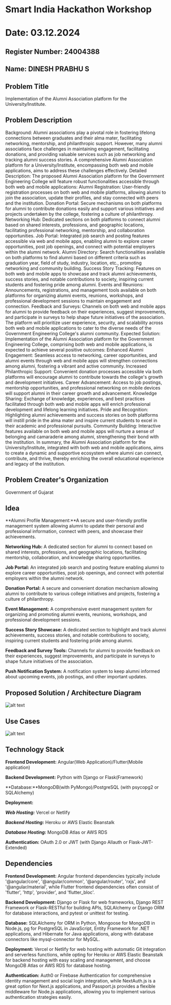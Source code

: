 # Smart India Hackathon Workshop
# Date: 03.12.2024
## Register Number: 24004388
## Name: DINESH PRABHU S
## Problem Title
Implementation of the Alumni Association platform for the University/Institute.
## Problem Description
Background: Alumni associations play a pivotal role in fostering lifelong connections between graduates and their alma mater, facilitating networking, mentorship, and philanthropic support. However, many alumni associations face challenges in maintaining engagement, facilitating donations, and providing valuable services such as job networking and tracking alumni success stories. A comprehensive Alumni Association platform for a University/Institute, encompassing both web and mobile applications, aims to address these challenges effectively. Detailed Description: The proposed Alumni Association platform for the Government Engineering College will feature robust functionalities accessible through both web and mobile applications: Alumni Registration: User-friendly registration processes on both web and mobile platforms, allowing alumni to join the association, update their profiles, and stay connected with peers and the institution. Donation Portal: Secure mechanisms on both platforms for alumni to contribute donations easily and support various initiatives and projects undertaken by the college, fostering a culture of philanthropy. Networking Hub: Dedicated sections on both platforms to connect alumni based on shared interests, professions, and geographic locations, facilitating professional networking, mentorship, and collaboration opportunities. Job Portal: Integrated job search and posting features accessible via web and mobile apps, enabling alumni to explore career opportunities, post job openings, and connect with potential employers within the alumni network. Alumni Directory: Search functionalities available on both platforms to find alumni based on different criteria such as graduation year, field of study, industry, location, etc., promoting networking and community building. Success Story Tracking: Features on both web and mobile apps to showcase and track alumni achievements, success stories, and notable contributions to society, inspiring current students and fostering pride among alumni. Events and Reunions: Announcements, registrations, and management tools available on both platforms for organizing alumni events, reunions, workshops, and professional development sessions to maintain engagement and connection. Feedback and Surveys: Channels on both web and mobile apps for alumni to provide feedback on their experiences, suggest improvements, and participate in surveys to help shape future initiatives of the association. The platform will prioritize user experience, security, and scalability across both web and mobile applications to cater to the diverse needs of the Government Engineering College's alumni community. Expected Solution: Implementation of the Alumni Association platform for the Government Engineering College, comprising both web and mobile applications, is expected to achieve several positive outcomes: Enhanced Alumni Engagement: Seamless access to networking, career opportunities, and alumni events through web and mobile apps will strengthen connections among alumni, fostering a vibrant and active community. Increased Philanthropic Support: Convenient donation processes accessible via both platforms will encourage alumni to contribute towards the college's growth and development initiatives. Career Advancement: Access to job postings, mentorship opportunities, and professional networking on mobile devices will support alumni in their career growth and advancement. Knowledge Sharing: Exchange of knowledge, experiences, and best practices facilitated through both web and mobile apps will enrich professional development and lifelong learning initiatives. Pride and Recognition: Highlighting alumni achievements and success stories on both platforms will instill pride in the alma mater and inspire current students to excel in their academic and professional pursuits. Community Building: Interactive features available on both web and mobile apps will nurture a sense of belonging and camaraderie among alumni, strengthening their bond with the institution. In summary, the Alumni Association platform for the University/Institute, integrated with both web and mobile applications, aims to create a dynamic and supportive ecosystem where alumni can connect, contribute, and thrive, thereby enriching the overall educational experience and legacy of the institution.
## Problem Creater's Organization
Government of Gujarat

## Idea

**Alumni Profile Management:**A secure and user-friendly profile management system allowing alumni to update their personal and professional information, connect with peers, and showcase their achievements.

**Networking Hub:** A dedicated section for alumni to connect based on shared interests, professions, and geographic locations, facilitating mentorship, collaboration, and knowledge sharing opportunities.

**Job Portal:** An integrated job search and posting feature enabling alumni to explore career opportunities, post job openings, and connect with potential employers within the alumni network.

**Donation Portal:** A secure and convenient donation mechanism allowing alumni to contribute to various college initiatives and projects, fostering a culture of philanthropy.

**Event Management:** A comprehensive event management system for organizing and promoting alumni events, reunions, workshops, and professional development sessions.

**Success Story Showcase:** A dedicated section to highlight and track alumni achievements, success stories, and notable contributions to society, inspiring current students and fostering pride among alumni.

**Feedback and Survey Tools:** Channels for alumni to provide feedback on their experiences, suggest improvements, and participate in surveys to shape future initiatives of the association.

**Push Notification System:** A notification system to keep alumni informed about upcoming events, job postings, and other important updates.


## Proposed Solution / Architecture Diagram

![alt text](<Screenshot (123).png>)

## Use Cases

![alt text](<Screenshot (132).png>)

## Technology Stack

**Frontend Development:** Angular(Web Application)/Flutter(Mobile application)

**Backend Development:** Python with Django or Flask(Framework)

**Database:**MongoDB(with PyMongo)/PostgreSQL (with psycopg2 or SQLAlchemy)

**Deployment:**

***Web Hosting:*** Vercel or Netlify

***Backend Hosting:*** Heroku or AWS Elastic Beanstalk

***Database Hosting:*** MongoDB Atlas or AWS RDS

**Authentication:** OAuth 2.0 or JWT (with Django Allauth or Flask-JWT-Extended)


## Dependencies

**Frontend Development:**  Angular frontend dependencies typically include '@angular/core', '@angular/common', '@angular/router', 'rxjs', and '@angular/material', while Flutter frontend dependencies often consist of 'flutter', 'http', 'provider', and 'flutter_bloc'.

**Backend Development:**  Django or Flask for web frameworks, Django REST Framework or Flask-RESTful for building APIs, SQLAlchemy or Django ORM for database interactions, and pytest or unittest for testing.

**Database:**  SQLAlchemy for ORM in Python, Mongoose for MongoDB in Node.js, pg for PostgreSQL in JavaScript, Entity Framework for .NET applications, and Hibernate for Java applications, along with database connectors like mysql-connector for MySQL.

**Deployment:**  Vercel or Netlify for web hosting with automatic Git integration and serverless functions, while opting for Heroku or AWS Elastic Beanstalk for backend hosting with easy scaling and management, and choose MongoDB Atlas or AWS RDS for database hosting.

**Authentication:** Auth0 or Firebase Authentication for comprehensive identity management and social login integration, while NextAuth.js is a great option for Next.js applications, and Passport.js provides a flexible middleware for Node.js applications, allowing you to implement various authentication strategies easily.

